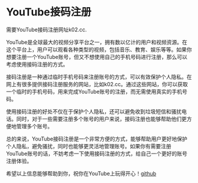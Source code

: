 # YouTube接码注册

需要YouTube接码注册网址k02.cc.

YouTube是全球最大的视频分享平台之一，拥有数以亿计的用户和视频资源。在这个平台上，用户可以观看各种类型的视频，包括音乐、教育、娱乐等等。如果你想要注册一个YouTube账号，但又不想使用自己的手机号码进行注册，那么可以考虑使用接码注册的方式。

接码注册是一种通过临时手机号码来注册账号的方式，可以有效保护个人隐私。在网上有很多提供接码注册服务的网站，比如k02.cc。通过这些网站，你可以获取一个临时的手机号码，用来完成YouTube账号的注册，而无需使用真实的手机号码。

使用接码注册的好处不仅在于保护个人隐私，还可以避免收到垃圾短信和骚扰电话。同时，对于一些需要注册多个账号的用户来说，接码注册也能够帮助他们更方便地管理多个账号。

总的来说，YouTube接码注册是一个非常方便的方式，能够帮助用户更好地保护个人隐私，避免骚扰，同时也能够更灵活地管理账号。如果你有需要注册YouTube账号的话，不妨考虑一下使用接码注册的方式，给自己一个更好的账号注册体验。

希望以上信息能够帮助到你，祝你在YouTube上玩得开心！[github](https://github.com)